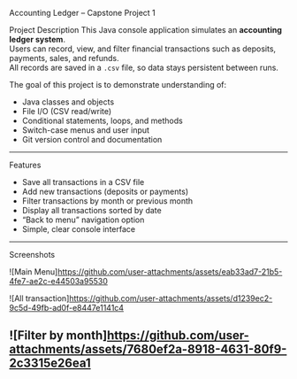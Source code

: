  Accounting Ledger – Capstone Project 1

 Project Description
This Java console application simulates an **accounting ledger system**.  
Users can record, view, and filter financial transactions such as deposits, payments, sales, and refunds.  
All records are saved in a `.csv` file, so data stays persistent between runs.

The goal of this project is to demonstrate understanding of:
- Java classes and objects  
- File I/O (CSV read/write)  
- Conditional statements, loops, and methods  
- Switch-case menus and user input  
- Git version control and documentation

---

 Features
- Save all transactions in a CSV file  
-  Add new transactions (deposits or payments)  
-  Filter transactions by month or previous month  
-  Display all transactions sorted by date  
-  “Back to menu” navigation option  
-  Simple, clear console interface  

---

 Screenshots
 
![Main Menu]https://github.com/user-attachments/assets/eab33ad7-21b5-4fe7-ae2c-e44503a95530

![All transaction]https://github.com/user-attachments/assets/d1239ec2-9c5d-49fb-ad0f-e8447e1141c4


![Filter by month]https://github.com/user-attachments/assets/7680ef2a-8918-4631-80f9-2c3315e26ea1
---

